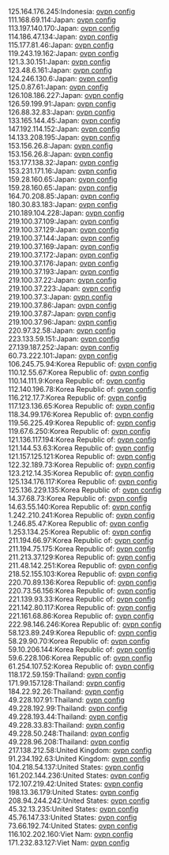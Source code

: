 125.164.176.245:Indonesia: [ovpn config](vpn/125_164_176_245.ovpn)  
111.168.69.114:Japan: [ovpn config](vpn/111_168_69_114.ovpn)  
113.197.140.170:Japan: [ovpn config](vpn/113_197_140_170.ovpn)  
114.186.47.134:Japan: [ovpn config](vpn/114_186_47_134.ovpn)  
115.177.81.46:Japan: [ovpn config](vpn/115_177_81_46.ovpn)  
119.243.19.162:Japan: [ovpn config](vpn/119_243_19_162.ovpn)  
121.3.30.151:Japan: [ovpn config](vpn/121_3_30_151.ovpn)  
123.48.6.161:Japan: [ovpn config](vpn/123_48_6_161.ovpn)  
124.246.130.6:Japan: [ovpn config](vpn/124_246_130_6.ovpn)  
125.0.87.61:Japan: [ovpn config](vpn/125_0_87_61.ovpn)  
126.108.186.227:Japan: [ovpn config](vpn/126_108_186_227.ovpn)  
126.59.199.91:Japan: [ovpn config](vpn/126_59_199_91.ovpn)  
126.88.32.83:Japan: [ovpn config](vpn/126_88_32_83.ovpn)  
133.165.144.45:Japan: [ovpn config](vpn/133_165_144_45.ovpn)  
147.192.114.152:Japan: [ovpn config](vpn/147_192_114_152.ovpn)  
14.133.208.195:Japan: [ovpn config](vpn/14_133_208_195.ovpn)  
153.156.26.8:Japan: [ovpn config](vpn/153_156_26_8.ovpn)  
153.156.26.8:Japan: [ovpn config](vpn/153_156_26_8.ovpn)  
153.177.138.32:Japan: [ovpn config](vpn/153_177_138_32.ovpn)  
153.231.171.16:Japan: [ovpn config](vpn/153_231_171_16.ovpn)  
159.28.160.65:Japan: [ovpn config](vpn/159_28_160_65.ovpn)  
159.28.160.65:Japan: [ovpn config](vpn/159_28_160_65.ovpn)  
164.70.208.85:Japan: [ovpn config](vpn/164_70_208_85.ovpn)  
180.30.83.183:Japan: [ovpn config](vpn/180_30_83_183.ovpn)  
210.189.104.228:Japan: [ovpn config](vpn/210_189_104_228.ovpn)  
219.100.37.109:Japan: [ovpn config](vpn/219_100_37_109.ovpn)  
219.100.37.129:Japan: [ovpn config](vpn/219_100_37_129.ovpn)  
219.100.37.144:Japan: [ovpn config](vpn/219_100_37_144.ovpn)  
219.100.37.169:Japan: [ovpn config](vpn/219_100_37_169.ovpn)  
219.100.37.172:Japan: [ovpn config](vpn/219_100_37_172.ovpn)  
219.100.37.176:Japan: [ovpn config](vpn/219_100_37_176.ovpn)  
219.100.37.193:Japan: [ovpn config](vpn/219_100_37_193.ovpn)  
219.100.37.22:Japan: [ovpn config](vpn/219_100_37_22.ovpn)  
219.100.37.223:Japan: [ovpn config](vpn/219_100_37_223.ovpn)  
219.100.37.3:Japan: [ovpn config](vpn/219_100_37_3.ovpn)  
219.100.37.86:Japan: [ovpn config](vpn/219_100_37_86.ovpn)  
219.100.37.87:Japan: [ovpn config](vpn/219_100_37_87.ovpn)  
219.100.37.96:Japan: [ovpn config](vpn/219_100_37_96.ovpn)  
220.97.32.58:Japan: [ovpn config](vpn/220_97_32_58.ovpn)  
223.133.59.151:Japan: [ovpn config](vpn/223_133_59_151.ovpn)  
27.139.187.252:Japan: [ovpn config](vpn/27_139_187_252.ovpn)  
60.73.222.101:Japan: [ovpn config](vpn/60_73_222_101.ovpn)  
106.245.75.94:Korea Republic of: [ovpn config](vpn/106_245_75_94.ovpn)  
110.12.55.67:Korea Republic of: [ovpn config](vpn/110_12_55_67.ovpn)  
110.14.111.9:Korea Republic of: [ovpn config](vpn/110_14_111_9.ovpn)  
112.140.196.78:Korea Republic of: [ovpn config](vpn/112_140_196_78.ovpn)  
116.212.17.7:Korea Republic of: [ovpn config](vpn/116_212_17_7.ovpn)  
117.123.136.65:Korea Republic of: [ovpn config](vpn/117_123_136_65.ovpn)  
118.34.99.176:Korea Republic of: [ovpn config](vpn/118_34_99_176.ovpn)  
119.56.225.49:Korea Republic of: [ovpn config](vpn/119_56_225_49.ovpn)  
119.67.6.250:Korea Republic of: [ovpn config](vpn/119_67_6_250.ovpn)  
121.136.117.194:Korea Republic of: [ovpn config](vpn/121_136_117_194.ovpn)  
121.144.53.63:Korea Republic of: [ovpn config](vpn/121_144_53_63.ovpn)  
121.157.125.121:Korea Republic of: [ovpn config](vpn/121_157_125_121.ovpn)  
122.32.189.73:Korea Republic of: [ovpn config](vpn/122_32_189_73.ovpn)  
123.212.14.35:Korea Republic of: [ovpn config](vpn/123_212_14_35.ovpn)  
125.134.176.117:Korea Republic of: [ovpn config](vpn/125_134_176_117.ovpn)  
125.136.229.135:Korea Republic of: [ovpn config](vpn/125_136_229_135.ovpn)  
14.37.68.73:Korea Republic of: [ovpn config](vpn/14_37_68_73.ovpn)  
14.63.55.140:Korea Republic of: [ovpn config](vpn/14_63_55_140.ovpn)  
1.242.210.241:Korea Republic of: [ovpn config](vpn/1_242_210_241.ovpn)  
1.246.85.47:Korea Republic of: [ovpn config](vpn/1_246_85_47.ovpn)  
1.253.134.25:Korea Republic of: [ovpn config](vpn/1_253_134_25.ovpn)  
211.194.66.97:Korea Republic of: [ovpn config](vpn/211_194_66_97.ovpn)  
211.194.75.175:Korea Republic of: [ovpn config](vpn/211_194_75_175.ovpn)  
211.213.37.129:Korea Republic of: [ovpn config](vpn/211_213_37_129.ovpn)  
211.48.142.251:Korea Republic of: [ovpn config](vpn/211_48_142_251.ovpn)  
218.52.155.103:Korea Republic of: [ovpn config](vpn/218_52_155_103.ovpn)  
220.70.89.136:Korea Republic of: [ovpn config](vpn/220_70_89_136.ovpn)  
220.73.56.156:Korea Republic of: [ovpn config](vpn/220_73_56_156.ovpn)  
221.139.93.33:Korea Republic of: [ovpn config](vpn/221_139_93_33.ovpn)  
221.142.80.117:Korea Republic of: [ovpn config](vpn/221_142_80_117.ovpn)  
221.161.68.86:Korea Republic of: [ovpn config](vpn/221_161_68_86.ovpn)  
222.98.146.246:Korea Republic of: [ovpn config](vpn/222_98_146_246.ovpn)  
58.123.89.249:Korea Republic of: [ovpn config](vpn/58_123_89_249.ovpn)  
58.29.90.70:Korea Republic of: [ovpn config](vpn/58_29_90_70.ovpn)  
59.10.206.144:Korea Republic of: [ovpn config](vpn/59_10_206_144.ovpn)  
59.6.228.106:Korea Republic of: [ovpn config](vpn/59_6_228_106.ovpn)  
61.254.107.52:Korea Republic of: [ovpn config](vpn/61_254_107_52.ovpn)  
118.172.59.159:Thailand: [ovpn config](vpn/118_172_59_159.ovpn)  
171.99.157.128:Thailand: [ovpn config](vpn/171_99_157_128.ovpn)  
184.22.92.26:Thailand: [ovpn config](vpn/184_22_92_26.ovpn)  
49.228.107.91:Thailand: [ovpn config](vpn/49_228_107_91.ovpn)  
49.228.192.99:Thailand: [ovpn config](vpn/49_228_192_99.ovpn)  
49.228.193.44:Thailand: [ovpn config](vpn/49_228_193_44.ovpn)  
49.228.33.83:Thailand: [ovpn config](vpn/49_228_33_83.ovpn)  
49.228.50.248:Thailand: [ovpn config](vpn/49_228_50_248.ovpn)  
49.228.96.208:Thailand: [ovpn config](vpn/49_228_96_208.ovpn)  
217.138.212.58:United Kingdom: [ovpn config](vpn/217_138_212_58.ovpn)  
91.234.192.63:United Kingdom: [ovpn config](vpn/91_234_192_63.ovpn)  
104.218.54.137:United States: [ovpn config](vpn/104_218_54_137.ovpn)  
161.202.144.236:United States: [ovpn config](vpn/161_202_144_236.ovpn)  
172.107.219.42:United States: [ovpn config](vpn/172_107_219_42.ovpn)  
198.13.36.179:United States: [ovpn config](vpn/198_13_36_179.ovpn)  
208.94.244.242:United States: [ovpn config](vpn/208_94_244_242.ovpn)  
45.32.13.235:United States: [ovpn config](vpn/45_32_13_235.ovpn)  
45.76.147.33:United States: [ovpn config](vpn/45_76_147_33.ovpn)  
73.66.192.74:United States: [ovpn config](vpn/73_66_192_74.ovpn)  
116.102.202.160:Viet Nam: [ovpn config](vpn/116_102_202_160.ovpn)  
171.232.83.127:Viet Nam: [ovpn config](vpn/171_232_83_127.ovpn)  
